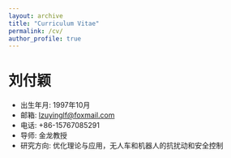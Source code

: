 ```yaml
---
layout: archive
title: "Curriculum Vitae"
permalink: /cv/
author_profile: true
---
```

# 刘付颖

- 出生年月: 1997年10月  
- 邮箱: [lzuyinglf@foxmail.com](mailto:lzuyinglf@foxmail.com)  
- 电话: +86-15767085291  
- 导师: 金龙教授  
- 研究方向: 优化理论与应用，无人车和机器人的抗扰动和安全控制
